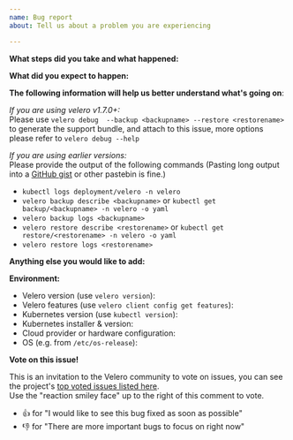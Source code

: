 ```yaml
---
name: Bug report
about: Tell us about a problem you are experiencing

---
```


**What steps did you take and what happened:**
<!--A clear and concise description of what the bug is, and what commands you ran.-->


**What did you expect to happen:**

**The following information will help us better understand what's going on**:

_If you are using velero v1.7.0+:_  
Please use `velero debug  --backup <backupname> --restore <restorename>` to generate the support bundle, and attach to this issue, more options please refer to `velero debug --help` 

_If you are using earlier versions:_  
Please provide the output of the following commands (Pasting long output into a [GitHub gist](https://gist.github.com) or other pastebin is fine.)
- `kubectl logs deployment/velero -n velero`
- `velero backup describe <backupname>` or `kubectl get backup/<backupname> -n velero -o yaml`
- `velero backup logs <backupname>`
- `velero restore describe <restorename>` or `kubectl get restore/<restorename> -n velero -o yaml`
- `velero restore logs <restorename>`


**Anything else you would like to add:**
<!--Miscellaneous information that will assist in solving the issue.-->


**Environment:**

- Velero version (use `velero version`): 
- Velero features (use `velero client config get features`): 
- Kubernetes version (use `kubectl version`):
- Kubernetes installer & version:
- Cloud provider or hardware configuration:
- OS (e.g. from `/etc/os-release`):


**Vote on this issue!**

This is an invitation to the Velero community to vote on issues, you can see the project's [top voted issues listed here](https://github.com/vmware-tanzu/velero/issues?q=is%3Aissue+is%3Aopen+sort%3Areactions-%2B1-desc).  
Use the "reaction smiley face" up to the right of this comment to vote.

- :+1: for "I would like to see this bug fixed as soon as possible"
- :-1: for "There are more important bugs to focus on right now"
